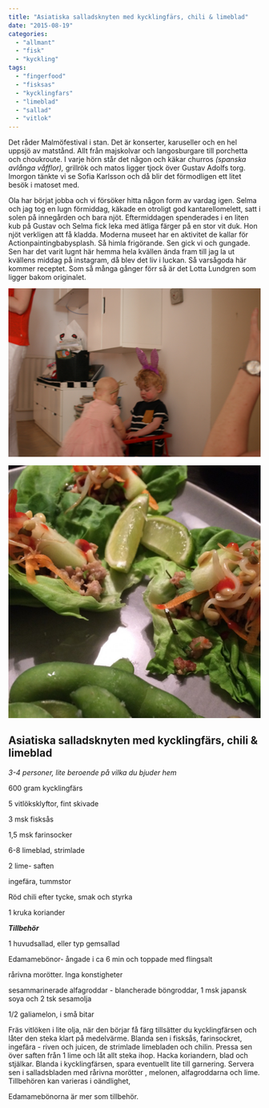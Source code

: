 ```yaml
---
title: "Asiatiska salladsknyten med kycklingfärs, chili & limeblad"
date: "2015-08-19"
categories: 
  - "allmant"
  - "fisk"
  - "kyckling"
tags: 
  - "fingerfood"
  - "fisksas"
  - "kycklingfars"
  - "limeblad"
  - "sallad"
  - "vitlok"
---
```


Det råder Malmöfestival i stan. Det är konserter, karuseller och en hel uppsjö av matstånd. Allt från majskolvar och langosburgare till porchetta och choukroute. I varje hörn står det någon och käkar churros _(spanska avlånga våfflor),_ grillrök och matos ligger tjock över Gustav Adolfs torg. Imorgon tänkte vi se Sofia Karlsson och då blir det förmodligen ett litet besök i matoset med.

Ola har börjat jobba och vi försöker hitta någon form av vardag igen. Selma och jag tog en lugn förmiddag, käkade en otroligt god kantarellomelett, satt i solen på innegården och bara njöt. Eftermiddagen spenderades i en liten kub på Gustav och Selma fick leka med ätliga färger på en stor vit duk. Hon njöt verkligen att få kladda. Moderna museet har en aktivitet de kallar för Actionpaintingbabysplash. Så himla frigörande. Sen gick vi och gungade. Sen har det varit lugnt här hemma hela kvällen ända fram till jag la ut kvällens middag på instagram, då blev det liv i luckan. Så varsågoda här kommer receptet. Som så många gånger förr så är det Lotta Lundgren som ligger bakom originalet.

![IMG_8850](/static/img/IMG_8850.JPG)

![IMG_8871](/static/img/IMG_8871-1020x1020.jpg)

## **Asiatiska salladsknyten med kycklingfärs, chili & limeblad**

_3-4 personer, lite beroende på vilka du bjuder hem_

600 gram kycklingfärs

5 vitlöksklyftor, fint skivade

3 msk fisksås

1,5 msk farinsocker

6-8 limeblad, strimlade

2 lime- saften

ingefära, tummstor

Röd chili efter tycke, smak och styrka

1 kruka koriander

_**Tillbehör**_

1 huvudsallad, eller typ gemsallad

Edamamebönor- ångade i ca 6 min och toppade med flingsalt

rårivna morötter. Inga konstigheter

sesammarinerade alfagroddar - blancherade böngroddar, 1 msk japansk soya och 2 tsk sesamolja

1/2 galiamelon, i små bitar

Fräs vitlöken i lite olja, när den börjar få färg tillsätter du kycklingfärsen och låter den steka klart på medelvärme. Blanda sen i fisksås, farinsockret, ingefära - riven och juicen, de strimlade limebladen och chilin. Pressa sen över saften från 1 lime och låt allt steka ihop. Hacka koriandern, blad och stjälkar. Blanda i kycklingfärsen, spara eventuellt lite till garnering. Servera sen i salladsbladen med rårivna morötter , melonen, alfagroddarna och lime. Tillbehören kan varieras i oändlighet,

Edamamebönorna är mer som tillbehör.
